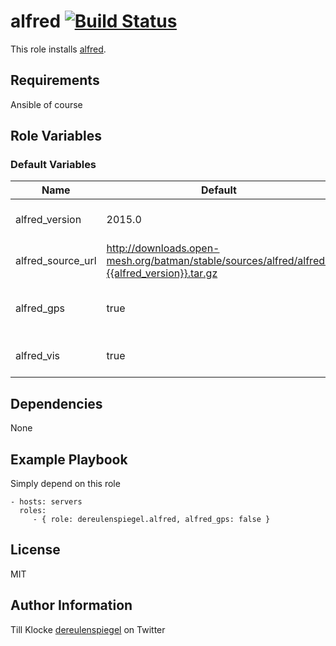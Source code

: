 alfred [![Build Status](https://travis-ci.org/dereulenspiegel/ansible-alfred.svg?branch=master)](https://travis-ci.org/dereulenspiegel/ansible-alfred)
=========

This role installs [alfred](http://www.open-mesh.org/projects/open-mesh/wiki/Alfred).

Requirements
------------

Ansible of course

Role Variables
--------------

### Default Variables

Name | Default | Description
---- | ------- | -----------
alfred_version | 2015.0 | The version of alfred to install
alfred_source_url | http://downloads.open-mesh.org/batman/stable/sources/alfred/alfred-{{alfred_version}}.tar.gz | The URL to download alfred from
alfred_gps | true | Wether to build alfred-gpsd
alfred_vis | true | Wether to build batadv-vis


Dependencies
------------

None

Example Playbook
----------------

Simply depend on this role

    - hosts: servers
      roles:
         - { role: dereulenspiegel.alfred, alfred_gps: false }

License
-------

MIT

Author Information
------------------

Till Klocke [dereulenspiegel](https://twitter.com/dereulenspiegel) on Twitter
